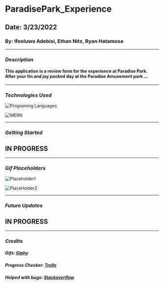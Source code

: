 # ParadisePark_Experience

## Date: 3/23/2022

### By: Ifeoluwa Adebisi, Ethan Nitz, Ryan Hatamosa

***

### ***Description***

#### This application is a review form for the experience at Paradise Park. After your fin and joy packed day at the Paradise Amusement park ...


***

### ***Technologies Used***

![Programing Languages](https://fiverr-res.cloudinary.com/images/t_main1,q_auto,f_auto,q_auto,f_auto/gigs/103827197/original/cb380c47fe8c75aff569b6afd91769850805b20a/help-you-with-your-html-css-javascript-projects.png)

![MERN](https://external-content.duckduckgo.com/iu/?u=https%3A%2F%2Fgeeksperhour.com%2Fwp-content%2Fuploads%2F2019%2F02%2Fmern-img.png&f=1&nofb=1)

***

### ***Getting Started***
## IN PROGRESS

***

### ***Gif Placeholders***

![Placeholder1](https://media0.giphy.com/media/SrmLZIT3S8oFO/giphy.gif?cid=ecf05e477zxsi4oni68oqgiszu7bafmvrel84jgoh1kcg4t8&rid=giphy.gif&ct=g)


![PlaceHolder2](https://media4.giphy.com/media/RHZqyG3nFkiAM/giphy.gif?cid=ecf05e47z2z7jgw5zur7vti8e41pzg215ipd2qg3uj6a4q5f&rid=giphy.gif&ct=g)
***

### ***Future Updates***
## IN PROGRESS

***


### ***Credits***

##### Gifs: [Giphy](https://giphy.com/)

##### Progress Checker: [Trello](https://trello.com/en-US)

##### Helped with bugs: [Stackoverflow](https://stackoverflow.com/)
